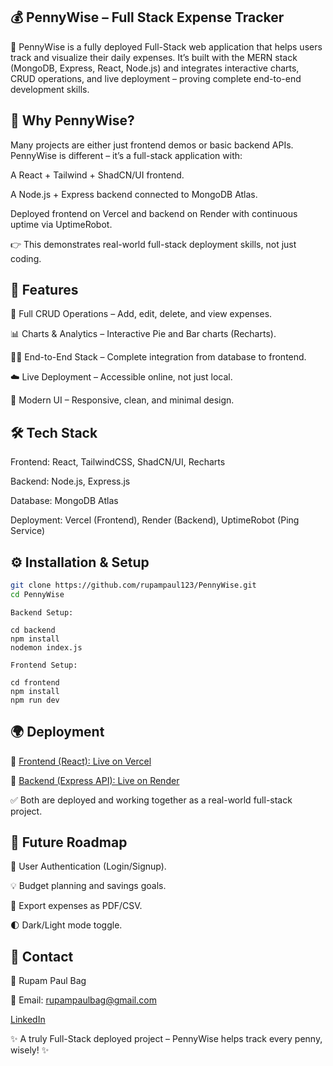 ## 💰 PennyWise – Full Stack Expense Tracker

🚀 PennyWise is a fully deployed Full-Stack web application that helps users track and visualize their daily expenses.
It’s built with the MERN stack (MongoDB, Express, React, Node.js) and integrates interactive charts, CRUD operations, and live deployment – proving complete end-to-end development skills.

## 🌟 Why PennyWise?

Many projects are either just frontend demos or basic backend APIs.
PennyWise is different – it’s a full-stack application with:

A React + Tailwind + ShadCN/UI frontend.

A Node.js + Express backend connected to MongoDB Atlas.

Deployed frontend on Vercel and backend on Render with continuous uptime via UptimeRobot.

👉 This demonstrates real-world full-stack deployment skills, not just coding.

## 🚀 Features

📝 Full CRUD Operations – Add, edit, delete, and view expenses.

📊 Charts & Analytics – Interactive Pie and Bar charts (Recharts).

👨‍💻 End-to-End Stack – Complete integration from database to frontend.

☁️ Live Deployment – Accessible online, not just local.

🎨 Modern UI – Responsive, clean, and minimal design.

 ## 🛠️ Tech Stack

Frontend: React, TailwindCSS, ShadCN/UI, Recharts

Backend: Node.js, Express.js

Database: MongoDB Atlas

Deployment: Vercel (Frontend), Render (Backend), UptimeRobot (Ping Service)

## ⚙️ Installation & Setup

```bash
git clone https://github.com/rupampaul123/PennyWise.git
cd PennyWise
```
```
Backend Setup:

cd backend
npm install
nodemon index.js
```
```
Frontend Setup:

cd frontend
npm install
npm run dev

```

 ## 🌍 Deployment

🔗 [Frontend (React): Live on Vercel](https://penny-wise-f2m5.vercel.app/)

🔗 [Backend (Express API): Live on Render](https://pennywise-satc.onrender.com)

✅ Both are deployed and working together as a real-world full-stack project.

 ## 📌 Future Roadmap

🔑 User Authentication (Login/Signup).

💡 Budget planning and savings goals.

📑 Export expenses as PDF/CSV.

🌓 Dark/Light mode toggle.

## 📧 Contact

👤 Rupam Paul Bag

📩 Email: rupampaulbag@gmail.com

[LinkedIn](https://www.linkedin.com/in/rupam-paul-bag-66bb3b307/)

✨ A truly Full-Stack deployed project – PennyWise helps track every penny, wisely! ✨
